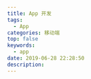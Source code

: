 ```yaml
---
title: App 开发
tags:
  - App
categories: 移动端
top: false
keywords:
  - app
date: 2019-06-28 22:28:50
description:
---
```








